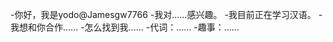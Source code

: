 -你好，我是yodo@Jamesgw7766
-我对……感兴趣。
-我目前正在学习汉语。
-我想和你合作……
-怎么找到我……
-代词：……
-趣事：……

<!---
Jamesgw7766/Jamesgw7766是一个特殊的存储库，因为它的'README. Mdbormal（这个文件）出现在您的GitHub配置文件中。
您可以单击预览链接查看更改。
--->
